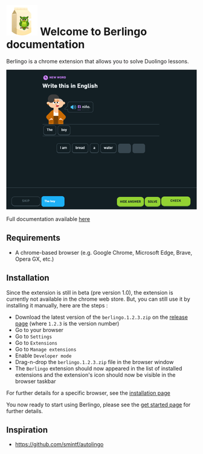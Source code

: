 # <img src="./docs/docs/images/logo.png" style="height: 80px; width: auto;"> Welcome to Berlingo documentation

Berlingo is a chrome extension that allows you to solve Duolingo lessons.

![solving-duolingo](./docs/docs/images/solving-duolingo.png)

Full documentation available [here](https://nomis51.github.io/berlingo/)

## Requirements

- A chrome-based browser (e.g. Google Chrome, Microsoft Edge, Brave, Opera GX, etc.)

## Installation

Since the extension is still in beta (pre version 1.0), the extension is currently not available in the chrome web
store.
But, you can still use it by installing it manually, here are the steps :

- Download the latest version of the `berlingo.1.2.3.zip` on
  the [release page](https://github.com/nomis51/berlingo/releases/latest) (where `1.2.3` is the version number)
- Go to your browser
- Go to `Settings`
- Go to `Extensions`
- Go to `Manage extensions`
- Enable `Developer mode`
- Drag-n-drop the `berlingo.1.2.3.zip` file in the browser window
- The `Berlingo` extension should now appeared in the list of installed extensions and the extension's icon should now
  be visible in the browser taskbar

For further details for a specific browser, see the [installation page](https://nomis51.github.io/berlingo/installation)

You now ready to start using Berlingo, please see the [get started page](https://nomis51.github.io/berlingo/get-started)
for further details.

## Inspiration

- https://github.com/smintf/autolingo
